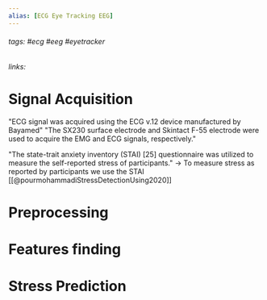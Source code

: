 ```yaml
---
alias: [ECG Eye Tracking EEG]
---
```

###### tags: #ecg #eeg #eyetracker 
###### links:  

# Signal Acquisition
"ECG signal was acquired using the ECG v.12 device manufactured by Bayamed"
"The SX230 surface electrode and Skintact F-55 electrode were used to acquire the EMG and ECG signals, respectively." 

"The state-trait anxiety inventory (STAI) [25] questionnaire was utilized to measure the self-reported stress of participants."
-> To measure stress as reported by participants we use the STAI
[[@pourmohammadiStressDetectionUsing2020]]
# Preprocessing
# Features finding
# Stress Prediction

